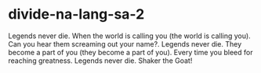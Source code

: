 # divide-na-lang-sa-2
Legends never die. When the world is calling you (the world is calling you). Can you hear them screaming out your name?. Legends never die. They become a part of you (they become a part of you). Every time you bleed for reaching greatness. Legends never die. Shaker the Goat!
